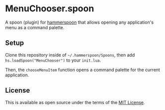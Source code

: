 # MenuChooser.spoon

A spoon (plugin) for [hammerspoon](https://www.hammerspoon.org) that allows opening any application's menu as a command palette.

## Setup

Clone this repository inside of `~/.hammerspoon/Spoons`, then add `hs.loadSpoon("MenuChooser")` to your `init.lua`.

Then, the `chooseMenuItem` function opens a command palette for the current application.

## License

This is available as open source under the terms of the [MIT License](https://opensource.org/licenses/MIT).
